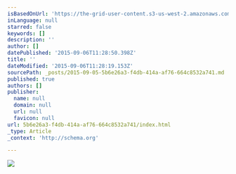 ```yaml
---
isBasedOnUrl: 'https://the-grid-user-content.s3-us-west-2.amazonaws.com/cb8c4564-6e88-4fcf-8b80-397e77c6da12.jpg'
inLanguage: null
starred: false
keywords: []
description: ''
author: []
datePublished: '2015-09-06T11:28:50.398Z'
title: ''
dateModified: '2015-09-06T11:28:19.153Z'
sourcePath: _posts/2015-09-05-5b6e26a3-f4db-414a-af76-664c8532a741.md
published: true
authors: []
publisher:
  name: null
  domain: null
  url: null
  favicon: null
url: 5b6e26a3-f4db-414a-af76-664c8532a741/index.html
_type: Article
_context: 'http://schema.org'

---
```

![](https://the-grid-user-content.s3-us-west-2.amazonaws.com/cb8c4564-6e88-4fcf-8b80-397e77c6da12.jpg)